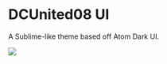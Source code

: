 # DCUnited08 UI

A Sublime-like theme based off Atom Dark UI.



![](https://raw.githubusercontent.com/dcunited08/atom-dcunited08-ui/master/screen_shot.png)

